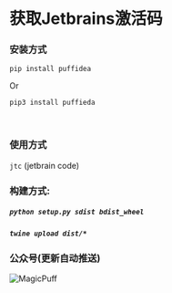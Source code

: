 # 获取Jetbrains激活码

### 安装方式 
```pip install puffidea```
<br />

Or
<br /> 

```pip3 install puffieda```

<br />

### 使用方式 
```jtc``` (jetbrain code)<br />

### 构建方式:
##### ```python setup.py sdist bdist_wheel```
##### ```twine upload dist/*```

### 公众号(更新自动推送)
![MagicPuff](https://github.com/PeterPuffer/puffidea/blob/master/img/wx_qrcode.jpg)
